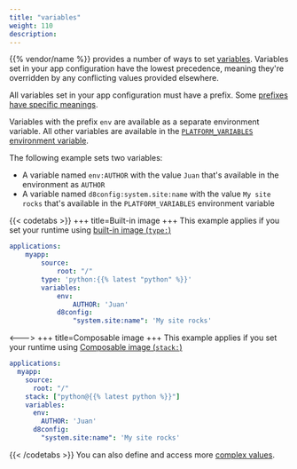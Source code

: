 ```yaml
---
title: "variables"
weight: 110
description:
---
```


{{% vendor/name %}} provides a number of ways to set [variables](/development/variables/_index.md).
Variables set in your app configuration have the lowest precedence,
meaning they're overridden by any conflicting values provided elsewhere.

All variables set in your app configuration must have a prefix.
Some [prefixes have specific meanings](/development/variables/_index.md#variable-prefixes).

Variables with the prefix `env` are available as a separate environment variable.
All other variables are available in the [`PLATFORM_VARIABLES` environment variable](/development/variables/use-variables.md#use-provided-variables).

The following example sets two variables:

- A variable named `env:AUTHOR` with the value `Juan` that's available in the environment as `AUTHOR`
- A variable named `d8config:system.site:name` with the value `My site rocks`
  that's available in the `PLATFORM_VARIABLES` environment variable

{{< codetabs >}}
+++
title=Built-in image
+++
This example applies if you set your runtime using [built-in image (``type:``)](/create-apps/app-reference/images/builtin-image.md)

```yaml {configFile="app"}
applications:
    myapp:
        source:
            root: "/"
        type: 'python:{{% latest "python" %}}'
        variables:
            env:
                AUTHOR: 'Juan'
            d8config:
                "system.site:name": 'My site rocks'
```

<--->
+++
title=Composable image
+++
This example applies if you set your runtime using [Composable image (``stack:``)](/create-apps/app-reference/images/composable-image.md)

```yaml {configFile="app"}
applications:
  myapp:
    source:
      root: "/"
    stack: ["python@{{% latest python %}}"]
    variables:
      env:
        AUTHOR: 'Juan'
      d8config:
        "system.site:name": 'My site rocks'
```

{{< /codetabs >}}
You can also define and access more [complex values](/development/variables/use-variables.md#access-complex-values).
